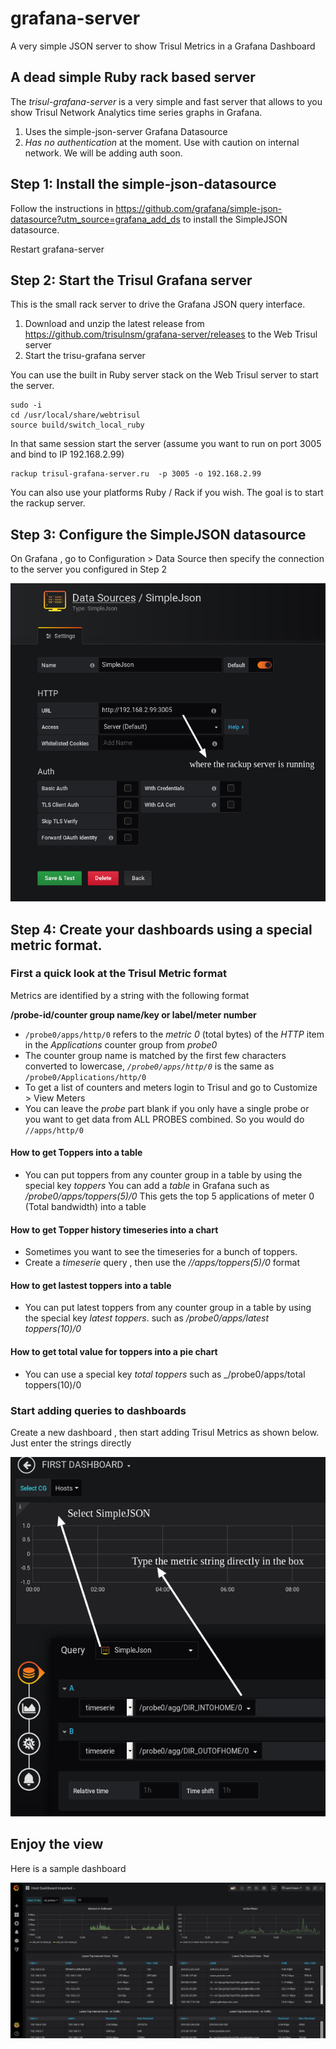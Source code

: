 # grafana-server

A very simple JSON server to show Trisul Metrics in a Grafana Dashboard

## A dead simple Ruby rack based server

The *trisul-grafana-server* is a very simple and fast server that allows to you show Trisul Network Analytics time series graphs in Grafana.

 1. Uses the simple-json-server Grafana Datasource
 2. *Has no authentication* at the moment.  Use with caution on internal network. We will be adding auth soon.


## Step 1: Install the simple-json-datasource  

Follow the instructions in https://github.com/grafana/simple-json-datasource?utm_source=grafana_add_ds  to install the SimpleJSON datasource.

Restart grafana-server

## Step 2: Start the Trisul Grafana server 

This is the small rack server to drive the Grafana JSON query interface.

1. Download and unzip the latest release from https://github.com/trisulnsm/grafana-server/releases to the Web Trisul server 
2. Start the trisu-grafana server

You can use the built in Ruby server stack on the Web Trisul server to start the server. 

   ````
   sudo -i 
   cd /usr/local/share/webtrisul
   source build/switch_local_ruby
   ````
   In that same session start the server (assume you want to run on port 3005 and bind to IP 192.168.2.99) 
   ````
   rackup trisul-grafana-server.ru  -p 3005 -o 192.168.2.99                                                                                                         
   ````

   You can also use your platforms  Ruby / Rack if you wish. The goal is to start the rackup server.


## Step 3: Configure the SimpleJSON datasource 

On Grafana , go to Configuration > Data Source then specify the connection to the server you configured in Step 2 

![configure datasource](sds1.png)


## Step 4: Create your dashboards using a special metric format.


### First a quick look at the Trisul Metric format

Metrics are identified by a string with the following format 

__/probe-id/counter group name/key or label/meter number__


* `/probe0/apps/http/0` refers to the _metric 0_ (total bytes) of the _HTTP_ item in the _Applications_ counter group from _probe0_
* The counter group name is matched by the first few characters converted to lowercase, *`/probe0/apps/http/0`* is the same as
`/probe0/Applications/http/0`  
* To get a list of counters and meters login to Trisul and go to Customize > View Meters 
* You can leave the *probe* part blank if you only have a single probe or you want to get data from ALL PROBES combined.
So you would do `//apps/http/0` 

#### How to get Toppers into a table

* You can put toppers from any counter group in a table by using the special key _toppers_  You can add a _table_ in Grafana such as _/probe0/apps/toppers(5)/0_ This gets the top 5 applications of meter 0 (Total bandwidth) into a table

#### How to get Topper history timeseries into a chart 

* Sometimes you want to see the timeseries for a bunch of toppers. 
* Create a _timeserie_  query , then use the _//apps/toppers(5)/0_  format


#### How to get lastest toppers into a table
* You can put latest toppers from any counter group in a table by using the special key _latest toppers_. such as _/probe0/apps/latest toppers(10)/0_

#### How to get total value for toppers into a pie chart

* You can use a special key _total toppers_ such as _/probe0/apps/total toppers(10)/0


### Start adding queries to  dashboards 

Create a new dashboard , then start adding Trisul Metrics as shown below. Just enter the strings directly 

![configure dash](dash1.png)


## Enjoy the view 

Here is a sample dashboard

![sample](sample.png)


